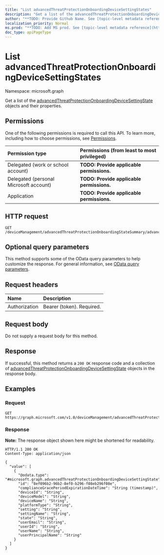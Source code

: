 ```yaml
---
title: "List advancedThreatProtectionOnboardingDeviceSettingStates"
description: "Get a list of the advancedThreatProtectionOnboardingDeviceSettingState objects and their properties."
author: "**TODO: Provide Github Name. See [topic-level metadata reference](https://msgo.azurewebsites.net/add/document/guidelines/metadata.html#topic-level-metadata)**"
localization_priority: Normal
ms.prod: "**TODO: Add MS prod. See [topic-level metadata reference](https://msgo.azurewebsites.net/add/document/guidelines/metadata.html#topic-level-metadata)**"
doc_type: apiPageType
---
```


# List advancedThreatProtectionOnboardingDeviceSettingStates
Namespace: microsoft.graph



Get a list of the [advancedThreatProtectionOnboardingDeviceSettingState](../resources/advancedthreatprotectiononboardingdevicesettingstate.md) objects and their properties.

## Permissions
One of the following permissions is required to call this API. To learn more, including how to choose permissions, see [Permissions](/graph/permissions-reference).

|Permission type|Permissions (from least to most privileged)|
|:---|:---|
|Delegated (work or school account)|**TODO: Provide applicable permissions.**|
|Delegated (personal Microsoft account)|**TODO: Provide applicable permissions.**|
|Application|**TODO: Provide applicable permissions.**|

## HTTP request

<!-- {
  "blockType": "ignored"
}
-->
``` http
GET /deviceManagement/advancedThreatProtectionOnboardingStateSummary/advancedThreatProtectionOnboardingDeviceSettingStates
```

## Optional query parameters
This method supports some of the OData query parameters to help customize the response. For general information, see [OData query parameters](/graph/query-parameters).

## Request headers
|Name|Description|
|:---|:---|
|Authorization|Bearer {token}. Required.|

## Request body
Do not supply a request body for this method.

## Response

If successful, this method returns a `200 OK` response code and a collection of [advancedThreatProtectionOnboardingDeviceSettingState](../resources/advancedthreatprotectiononboardingdevicesettingstate.md) objects in the response body.

## Examples

### Request
<!-- {
  "blockType": "request",
  "name": "list_advancedthreatprotectiononboardingdevicesettingstate"
}
-->
``` http
GET https://graph.microsoft.com/v1.0/deviceManagement/advancedThreatProtectionOnboardingStateSummary/advancedThreatProtectionOnboardingDeviceSettingStates
```


### Response
**Note:** The response object shown here might be shortened for readability.
<!-- {
  "blockType": "response",
  "truncated": true,
  "@odata.type": "Collection(microsoft.graph.advancedThreatProtectionOnboardingDeviceSettingState)"
}
-->
``` http
HTTP/1.1 200 OK
Content-Type: application/json

{
  "value": [
    {
      "@odata.type": "#microsoft.graph.advancedThreatProtectionOnboardingDeviceSettingState",
      "id": "8ef096b2-96b2-8ef0-b296-f08eb296f08e",
      "complianceGracePeriodExpirationDateTime": "String (timestamp)",
      "deviceId": "String",
      "deviceModel": "String",
      "deviceName": "String",
      "platformType": "String",
      "setting": "String",
      "settingName": "String",
      "state": "String",
      "userEmail": "String",
      "userId": "String",
      "userName": "String",
      "userPrincipalName": "String"
    }
  ]
}
```

